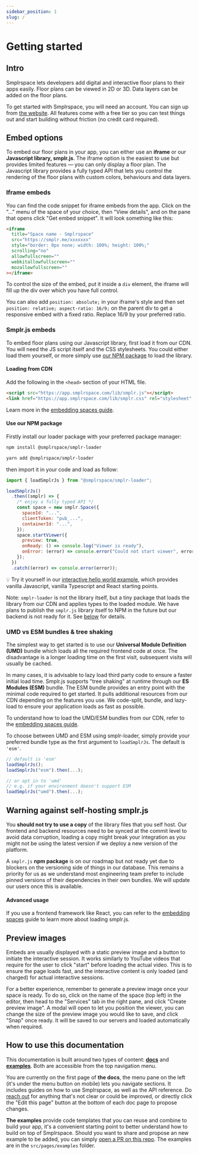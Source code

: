 ```yaml
---
sidebar_position: 1
slug: /
---
```


# Getting started

## Intro

Smplrspace lets developers add digital and interactive floor plans to their apps easily. Floor plans can be viewed in 2D or 3D. Data layers can be added on the floor plans.

To get started with Smplrspace, you will need an account. You can sign up from [the website](https://www.smplrspace.com). All features come with a free tier so you can test things out and start building without friction (no credit card required).

## Embed options

To embed our floor plans in your app, you can either use an **iframe** or our **Javascript library, smplr.js**. The iframe option is the easiest to use but provides limited features — you can only display a floor plan. The Javascript library provides a fully typed API that lets you control the rendering of the floor plans with custom colors, behaviours and data layers.

### Iframe embeds

You can find the code snippet for iframe embeds from the app. Click on the "..." menu of the space of your choice, then "View details", and on the pane that opens click "Get embed snippet". It will look something like this:

```html
<iframe
  title="Space name - Smplrspace"
  src="https://smplr.me/xxxxxxx"
  style="border: 0px none; width: 100%; height: 100%;"
  scrolling="no"
  allowfullscreen=""
  webkitallowfullscreen=""
  mozallowfullscreen=""
></iframe>
```

To control the size of the embed, put it inside a `div` element, the iframe will fill up the div over which you have full control.

You can also add `position: absolute;` in your iframe's style and then set `position: relative; aspect-ratio: 16/9;` on the parent div to get a responsive embed with a fixed ratio. Replace 16/9 by your preferred ratio.

### Smplr.js embeds

To embed floor plans using our Javascript library, first load it from our CDN. You will need the JS script itself and the CSS stylesheets. You could either load them yourself, or more simply use [our NPM package](https://www.npmjs.com/package/@smplrspace/smplr-loader) to load the library.

#### Loading from CDN

Add the following in the `<head>` section of your HTML file.

```html
<script src="https://app.smplrspace.com/lib/smplr.js"></script>
<link href="https://app.smplrspace.com/lib/smplr.css" rel="stylesheet" />
```

Learn more in the [embedding spaces guide](/guides/embedding#loading-smplrjs-umd-from-our-cdn).

#### Use our NPM package

Firstly install our loader package with your preferred package manager:

```sh
npm install @smplrspace/smplr-loader
```

```sh
yarn add @smplrspace/smplr-loader
```

then import it in your code and load as follow:

```js
import { loadSmplrJs } from "@smplrspace/smplr-loader";

loadSmplrJs()
  .then((smplr) => {
    /* enjoy a fully typed API */
    const space = new smplr.Space({
      spaceId: "...",
      clientToken: "pub_...",
      containerId: "...",
    });
    space.startViewer({
      preview: true,
      onReady: () => console.log("Viewer is ready"),
      onError: (error) => console.error("Could not start viewer", error),
    });
  })
  .catch((error) => console.error(error));
```

💡 Try it yourself in our [interactive hello world example](/examples/hello-world), which provides vanilla Javascript, vanilla Typescript and React starting points.

Note: `smplr-loader` is not the library itself, but a tiny package that loads the library from our CDN and applies types to the loaded module. We have plans to publish the `smplr.js` library itself to NPM in the future but our backend is not ready for it. See [below](/#warning-against-self-hosting-smplrjs) for details.

### UMD vs ESM bundles & tree shaking

The simplest way to get started is to use our **Universal Module Definition (UMD)** bundle which loads all the required frontend code at once. The disadvantage is a longer loading time on the first visit, subsequent visits will usually be cached.

In many cases, it is advisable to lazy load third party code to ensure a faster initial load time. Smplr.js supports "tree shaking" at runtime through our **ES Modules (ESM)** bundle. The ESM bundle provides an entry point with the minimal code required to get started. It pulls additional resources from our CDN depending on the features you use. We code-split, bundle, and lazy-load to ensure your application loads as fast as possible.

To understand how to load the UMD/ESM bundles from our CDN, refer to the [embedding spaces guide](/guides/embedding#loading-smplrjs-umd-from-our-cdn).

To choose between UMD and ESM using smplr-loader, simply provide your preferred bundle type as the first argument to `loadSmplrJs`. The default is `'esm'`.

```js
// default is 'esm'
loadSmplrJs();
loadSmplrJs("esm").then(...);

// or opt in to 'umd'
// e.g. if your environment doesn't support ESM
loadSmplrJs("umd").then(...);
```

## Warning against self-hosting smplr.js

You **should not try to use a copy** of the library files that you self host. Our frontend and backend resources need to be synced at the commit level to avoid data corruption, loading a copy might break your integration as you might not be using the latest version if we deploy a new version of the platform.

A `smplr.js` **npm package** is on our roadmap but not ready yet due to blockers on the versioning side of things in our database. This remains a priority for us as we understand most engineering team prefer to include pinned versions of their dependencies in their own bundles. We will update our users once this is available.

#### Advanced usage

If you use a frontend framework like React, you can refer to the [embedding spaces](/guides/embedding.md) guide to learn more about loading smplr.js.

## Preview images

Embeds are usually displayed with a static preview image and a button to initiate the interactive session. It works similarly to YouTube videos that require for the user to click "start" before loading the actual video. This is to ensure the page loads fast, and the interactive content is only loaded (and charged) for actual interactive sessions.

For a better experience, remember to generate a preview image once your space is ready. To do so, click on the name of the space (top left) in the editor, then head to the "Services" tab in the right pane, and click "Create preview image". A modal will open to let you position the viewer, you can change the size of the preview image you would like to save, and click "Snap" once ready. It will be saved to our servers and loaded automatically when required.

## How to use this documentation

This documentation is built around two types of content: **[docs](/)** and **[examples](/examples)**. Both are accessible from the top navigation menu.

You are currently on the first page of **the docs**, the menu pane on the left (it's under the menu button on mobile) lets you navigate sections. It includes guides on how to use Smplrspace, as well as the API reference. Do [reach out](https://www.smplrspace.com/support) for anything that's not clear or could be improved, or directly click the "Edit this page" button at the bottom of each doc page to propose changes.

**The examples** provide code templates that you can reuse and combine to build your app, it's a convenient starting point to better understand how to build on top of Smplrspace. Should you want to share and propose an new example to be added, you can simply [open a PR on this repo](https://github.com/smplrspace/docs). The examples are in the `src/pages/examples` folder.
